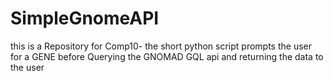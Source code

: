 # SimpleGnomeAPI
this is a Repository for Comp10- the short python script prompts the user for a GENE before Querying the GNOMAD GQL api and returning the data to the user
